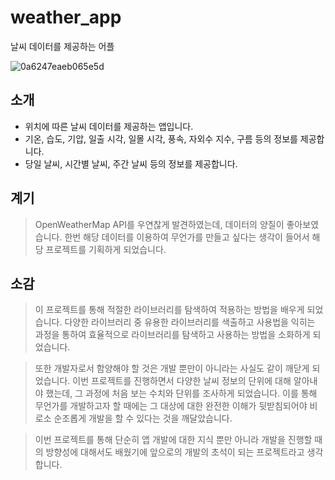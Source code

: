 # weather_app

날씨 데이터를 제공하는 어플

![0a6247eaeb065e5d](https://user-images.githubusercontent.com/94908806/229655676-ddbe2b91-4724-41cc-ad85-e548de78f98e.jpg)

## 소개
* 위치에 따른 날씨 데이터를 제공하는 앱입니다.
* 기온, 습도, 기압, 일출 시각, 일몰 시각, 풍속, 자외수 지수, 구름 등의 정보를 제공합니다.
* 당일 날씨, 시간별 날씨, 주간 날씨 등의 정보를 제공합니다.

## 계기
>OpenWeatherMap API를 우연찮게 발견하였는데, 데이터의 양질이 좋아보였습니다.
>한번 해당 데이터를 이용하여 무언가를 만들고 싶다는 생각이 들어서
>해당 프로젝트를 기획하게 되었습니다.

## 소감
>이 프로젝트를 통해 적절한 라이브러리를 탐색하여 적용하는 방법을 배우게 되었습니다.
>다양한 라이브러리 중 유용한 라이브러리를 색출하고 사용법을 익히는 과정을 통하여
>효율적으로 라이브러리를 탐색하고 사용하는 방법을 소화하게 되었습니다.

>또한 개발자로서 함양해야 할 것은 개발 뿐만이 아니라는 사실도 같이 깨닫게 되었습니다.
>이번 프로젝트를 진행하면서 다양한 날씨 정보의 단위에 대해 알아내야 했는데,
>그 과정에 처음 보는 수치와 단위를 조사하게 되었습니다.
>이를 통해 무언가를 개발하고자 할 때에는 그 대상에 대한 완전한 이해가 뒷받침되어야
>비로소 순조롭게 개발을 할 수 있다는 것을 깨달았습니다.

>이번 프로젝트를 통해 단순히 앱 개발에 대한 지식 뿐만 아니라
>개발을 진행할 때의 방향성에 대해서도 배웠기에 앞으로의 개발의 초석이 되는
>프로젝트라고 생각합니다.
